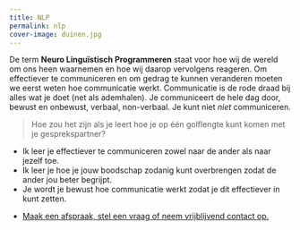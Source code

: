 ```yaml
---
title: NLP
permalink: nlp
cover-image: duinen.jpg
---
```


De term **Neuro Linguïstisch Programmeren** staat voor hoe wij de wereld om ons heen waarnemen en hoe wij daarop vervolgens reageren. Om effectiever te communiceren en om gedrag te kunnen veranderen moeten we eerst weten hoe communicatie werkt. Communicatie is de rode draad bij alles wat je doet (net als ademhalen). Je communiceert de hele dag door, bewust en onbewust, verbaal, non-verbaal. Je kunt niet _niet_ communiceren.

>Hoe zou het zijn als je leert hoe je op één golflengte kunt komen met je gesprekspartner?

* Ik leer je effectiever te communiceren zowel naar de ander als naar jezelf toe.
* Ik leer je hoe je jouw boodschap zodanig kunt overbrengen zodat de ander jou beter begrijpt.
* Je wordt je bewust hoe communicatie werkt zodat je dit effectiever in kunt zetten.

<ul class="call-to-action">
  <li><a href="/maak-een-afspraak">Maak een afspraak, stel een vraag of neem vrijblijvend contact op.</a></li>
</ul>
